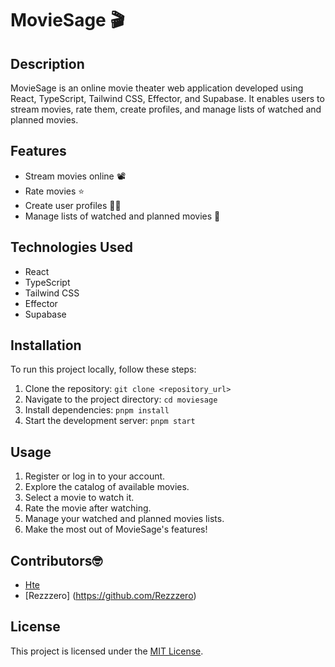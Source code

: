 # MovieSage 🎬

## Description
MovieSage is an online movie theater web application developed using React, TypeScript, Tailwind CSS, Effector, and Supabase. It enables users to stream movies, rate them, create profiles, and manage lists of watched and planned movies.

## Features
- Stream movies online 📽️
- Rate movies ⭐
- Create user profiles 🧑‍💻
- Manage lists of watched and planned movies 📝

## Technologies Used
- React
- TypeScript
- Tailwind CSS
- Effector
- Supabase

## Installation 
To run this project locally, follow these steps:
1. Clone the repository: `git clone <repository_url>`
2. Navigate to the project directory: `cd moviesage`
3. Install dependencies: `pnpm install`
4. Start the development server: `pnpm start`

## Usage
1. Register or log in to your account.
2. Explore the catalog of available movies.
3. Select a movie to watch it.
4. Rate the movie after watching.
5. Manage your watched and planned movies lists.
6. Make the most out of MovieSage's features!

## Contributors🤓
- [Hte](https://github.com/Htaie)
- [Rezzzero] (https://github.com/Rezzzero)

## License
This project is licensed under the [MIT License](LICENSE).
